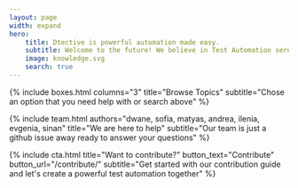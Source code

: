 ```yaml
---
layout: page
width: expand
hero:
    title: Dtective is powerful automation made easy.
    subtitle: Welcome to the future! We believe in Test Automation serendipity 🔮 Get up to speed with our documentation, cheat sheets and tutorials in our blog. By the way, we are an open source project and we love contributions 😄
    image: knowledge.svg
    search: true
---
```


{% include boxes.html columns="3" title="Browse Topics" subtitle="Chose an option that you need help with or search above" %}

{% include team.html authors="dwane, sofia, matyas, andrea, ilenia, evgenia, sinan" title="We are here to help" subtitle="Our team is just a github issue away ready to answer your questions" %}

{% include cta.html title="Want to contribute?" button_text="Contribute" button_url="/contribute/" subtitle="Get started with our contribution guide and let's create a powerful test automation together" %}
